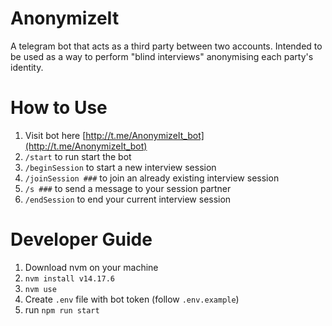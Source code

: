 # AnonymizeIt
A telegram bot that acts as a third party between two accounts. Intended to be used as a way to perform "blind interviews" anonymising each party's identity.

# How to Use
1. Visit bot here [http://t.me/AnonymizeIt_bot](http://t.me/AnonymizeIt_bot)
2. `/start` to run start the bot
3. `/beginSession` to start a new interview session
4. `/joinSession ###` to join an already existing interview session
5. `/s ###` to send a message to your session partner
6. `/endSession` to end your current interview session

# Developer Guide
1. Download nvm on your machine
2. `nvm install v14.17.6`
3. `nvm use`
4. Create `.env` file with bot token (follow `.env.example`)
5. run `npm run start`
